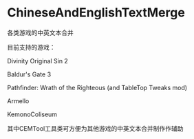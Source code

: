 # ChineseAndEnglishTextMerge
各类游戏的中英文本合并

目前支持的游戏：

Divinity Original Sin 2

Baldur's Gate 3

Pathfinder: Wrath of the Righteous (and TableTop Tweaks mod)

Armello

KemonoColiseum

其中CEMTool工具类可方便为其他游戏的中英文本合并制作作辅助
